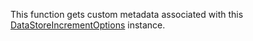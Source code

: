 This function gets custom metadata associated with this [DataStoreIncrementOptions](https://developer.roblox.com/en-us/api-reference/class/DataStoreIncrementOptions) instance.